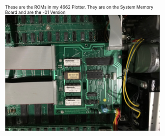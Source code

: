 These are the ROMs in my 4662 Plotter.  They are on the System Memory Board and are the -01 Version
![Label and PCB front](./SystemMemoryInstalled2.jpg)
